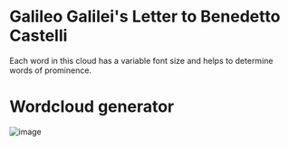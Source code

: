 # Galileo Galilei's Letter to Benedetto Castelli 
Each word in this cloud has a variable font size and helps to determine words of prominence. 

# Wordcloud generator
![image](https://github.com/8reenlight/GalileoLetter/assets/133031694/a65bf013-3e85-4b18-a956-c7159b6c407f)

